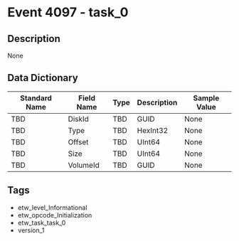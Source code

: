 # Event 4097 - task_0

## Description
None

## Data Dictionary
|Standard Name|Field Name|Type|Description|Sample Value|
|---|---|---|---|---|
|TBD|DiskId|TBD|GUID|None|None|
|TBD|Type|TBD|HexInt32|None|None|
|TBD|Offset|TBD|UInt64|None|None|
|TBD|Size|TBD|UInt64|None|None|
|TBD|VolumeId|TBD|GUID|None|None|

## Tags
* etw_level_Informational
* etw_opcode_Initialization
* etw_task_task_0
* version_1